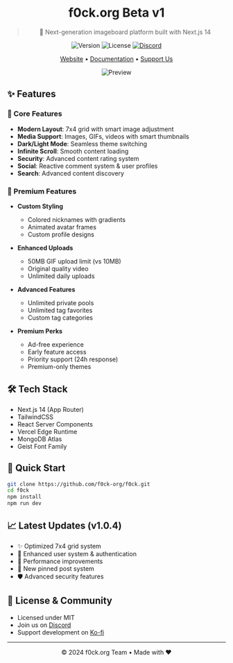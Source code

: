 <div align="center">

# f0ck.org Beta v1

> 🚀 Next-generation imageboard platform built with Next.js 14

![Version](https://img.shields.io/badge/version-1.0.4-blue.svg)
![License](https://img.shields.io/badge/license-MIT-green.svg)
[![Discord](https://img.shields.io/discord/MY_DISCORD_ID?label=Discord&logo=discord&logoColor=white)](https://discord.gg/SmWpwGnyrU)

[Website](https://f0ck.org) • [Documentation](https://docs.f0ck.org) • [Support Us](https://ko-fi.com/f0ck_org)

![Preview](https://github.com/user-attachments/assets/b35c9f71-d950-4b09-9943-f228cfbd8889)

</div>

## ✨ Features

### 🎯 Core Features
- **Modern Layout**: 7x4 grid with smart image adjustment
- **Media Support**: Images, GIFs, videos with smart thumbnails
- **Dark/Light Mode**: Seamless theme switching
- **Infinite Scroll**: Smooth content loading
- **Security**: Advanced content rating system
- **Social**: Reactive comment system & user profiles
- **Search**: Advanced content discovery

### 💎 Premium Features
- **Custom Styling**
  - Colored nicknames with gradients
  - Animated avatar frames
  - Custom profile designs
  
- **Enhanced Uploads**
  - 50MB GIF upload limit (vs 10MB)
  - Original quality video
  - Unlimited daily uploads
  
- **Advanced Features**
  - Unlimited private pools
  - Unlimited tag favorites
  - Custom tag categories
  
- **Premium Perks**
  - Ad-free experience
  - Early feature access
  - Priority support (24h response)
  - Premium-only themes

## 🛠️ Tech Stack
- Next.js 14 (App Router)
- TailwindCSS
- React Server Components
- Vercel Edge Runtime
- MongoDB Atlas
- Geist Font Family

## 🚀 Quick Start
```bash
git clone https://github.com/f0ck-org/f0ck.git
cd f0ck
npm install
npm run dev
```

## 📈 Latest Updates (v1.0.4)
- ✨ Optimized 7x4 grid system
- 🔐 Enhanced user system & authentication
- 🚀 Performance improvements
- 🎯 New pinned post system
- 🛡️ Advanced security features

## 📝 License & Community
- Licensed under MIT
- Join us on [Discord](https://discord.gg/SmWpwGnyrU)
- Support development on [Ko-fi](https://ko-fi.com/f0ck_org)

---
<div align="center">
© 2024 f0ck.org Team • Made with ❤️
</div>
